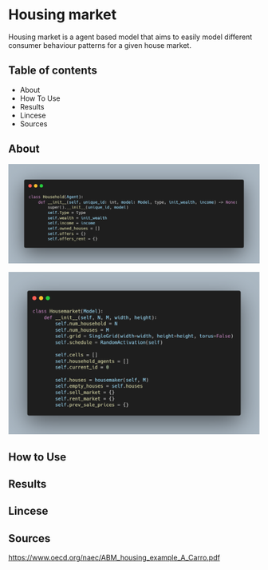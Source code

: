 # Housing market


Housing market is a agent based model that aims to easily model different consumer behaviour patterns for a given house market.

## Table of contents
- About
- How To Use
- Results
- Lincese
- Sources

## About
![Agent Code](/doc/agent.png)

![Model Code](/doc/model.png)

## How to Use

## Results

## Lincese

## Sources
https://www.oecd.org/naec/ABM_housing_example_A_Carro.pdf